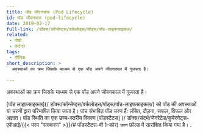 ```yaml
---
title: पॉड जीवनचक्र (Pod Lifecycle)
id: पॉड जीवनचक्र (pod-lifecycle)
date: 2019-02-17
full-link: /डॉक्स/कॉन्सेप्ट्स/वर्कलोड्स/पॉड्स/पॉड-लाइफसाइकल/
related:
 - पोडो
 - कंटेनर
tags:
 - मौलिक
short_description: >
  अवस्थाओं का क्रम जिसके माध्यम से एक पॉड अपने जीवनकाल में गुजरता है।
 
---
```

 अवस्थाओं का क्रम जिसके माध्यम से एक पॉड अपने जीवनकाल में गुजरता है।

<!--अधिक-->

[पॉड लाइफ़साइकल](/ डॉक्स/कॉन्सेप्ट्स/वर्कलोड्स/पॉड्स/पॉड-लाइफसाइकल/) को पॉड की अवस्थाओं या चरणों द्वारा परिभाषित किया जाता है। पांच संभावित पॉड चरण हैं: लंबित, दौड़ना, सफल, विफल और अज्ञात। पॉड स्थिति का एक उच्च-स्तरीय विवरण [पॉडस्टैटस] (/ डॉक्स/संदर्भ/जेनरेटेड/कुबेरनेट्स-एपीआई/{{< परम "संस्करण" >}}/# पॉडस्टैटस-वी 1-कोर) `चरण` फ़ील्ड में सारांशित किया गया है। .
